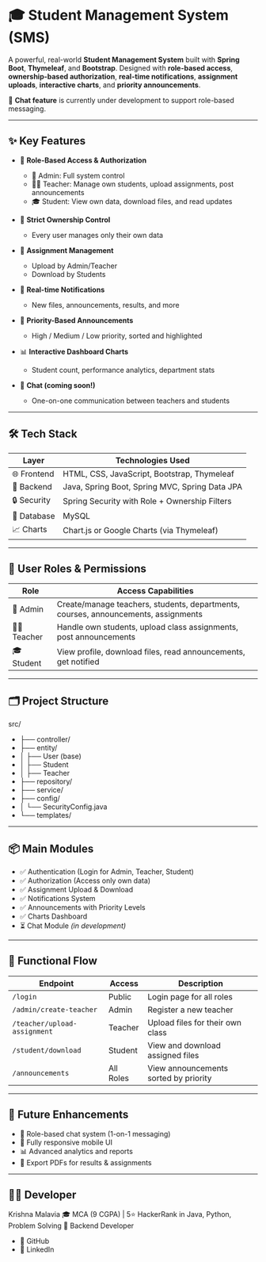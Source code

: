 # 🎓 Student Management System (SMS)

A powerful, real-world **Student Management System** built with **Spring Boot**, **Thymeleaf**, and **Bootstrap**. Designed with **role-based access**, **ownership-based authorization**, **real-time notifications**, **assignment uploads**, **interactive charts**, and **priority announcements**.

🚧 **Chat feature** is currently under development to support role-based messaging.

---

## ✨ Key Features

- 🔐 **Role-Based Access & Authorization**
  - 👑 Admin: Full system control
  - 👨‍🏫 Teacher: Manage own students, upload assignments, post announcements
  - 🎓 Student: View own data, download files, and read updates

- 👤 **Strict Ownership Control**
  - Every user manages only their own data

- 📁 **Assignment Management**
  - Upload by Admin/Teacher
  - Download by Students

- 🔔 **Real-time Notifications**
  - New files, announcements, results, and more

- 📣 **Priority-Based Announcements**
  - High / Medium / Low priority, sorted and highlighted

- 📊 **Interactive Dashboard Charts**
  - Student count, performance analytics, department stats

- 💬 **Chat (coming soon!)**
  - One-on-one communication between teachers and students

---

## 🛠️ Tech Stack

| Layer         | Technologies Used                             |
|---------------|-----------------------------------------------|
| 🌐 Frontend   | HTML, CSS, JavaScript, Bootstrap, Thymeleaf   |
| 🔧 Backend    | Java, Spring Boot, Spring MVC, Spring Data JPA |
| 🔒 Security   | Spring Security with Role + Ownership Filters |
| 💾 Database   | MySQL                                          |
| 📈 Charts     | Chart.js or Google Charts (via Thymeleaf)     |

---

## 👥 User Roles & Permissions

| Role     | Access Capabilities                                                                      |
|----------|-------------------------------------------------------------------------------------------|
| 👑 Admin | Create/manage teachers, students, departments, courses, announcements, assignments        |
| 👨‍🏫 Teacher | Handle own students, upload class assignments, post announcements                      |
| 🎓 Student | View profile, download files, read announcements, get notified                          |

---

## 🗂️ Project Structure

src/
- ├── controller/
- ├── entity/
- │ ├── User (base)
- │ ├── Student
- │ ├── Teacher
- ├── repository/
- ├── service/
- ├── config/
- │ └── SecurityConfig.java
- └── templates/


---

## 📦 Main Modules

- ✅ Authentication (Login for Admin, Teacher, Student)
- ✅ Authorization (Access only own data)
- ✅ Assignment Upload & Download
- ✅ Notifications System
- ✅ Announcements with Priority Levels
- ✅ Charts Dashboard
- ⏳ Chat Module *(in development)*

---

## 🔁 Functional Flow

| Endpoint                        | Access     | Description                            |
|---------------------------------|------------|----------------------------------------|
| `/login`                        | Public     | Login page for all roles               |
| `/admin/create-teacher`        | Admin      | Register a new teacher                 |
| `/teacher/upload-assignment`   | Teacher    | Upload files for their own class       |
| `/student/download`            | Student    | View and download assigned files       |
| `/announcements`               | All Roles  | View announcements sorted by priority  |

---

## 🌱 Future Enhancements
- 💬 Role-based chat system (1-on-1 messaging)
- 📱 Fully responsive mobile UI
- 📊 Advanced analytics and reports
- 📄 Export PDFs for results & assignments

---

## 🧑‍💻 Developer
Krishna Malavia 
🎓 MCA (9 CGPA) | 5⭐ HackerRank in Java, Python, Problem Solving
🧠 Backend Developer 
- 🔗 GitHub
- 🔗 LinkedIn
